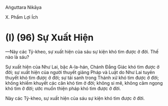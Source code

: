 Aṅguttara Nikāya

X. Phẩm Lợi Ích

# (I) (96) Sự Xuất Hiện

—Này các Tỷ-kheo, sự xuất hiện của sáu sự kiện khó tìm được ở đời. Thế nào là sáu?

Sự xuất hiện của Như Lai, bậc A-la-hán, Chánh Ðẳng Giác khó tìm được ở đời; sự xuất hiện của người thuyết giảng Pháp và Luật do Như Lai tuyên thuyết khó tìm được ở đời; sự tái sanh trong Thánh xứ khó tìm được ở đời; không khiếm khuyết các căn khó tìm ở đời; không si mê, không câm ngọng khó tìm ở đời; ước muốn thiện pháp khó tìm được ở đời.

Này các Tỷ-kheo, sự xuất hiện của sáu sự kiện khó tìm được ở đời.

